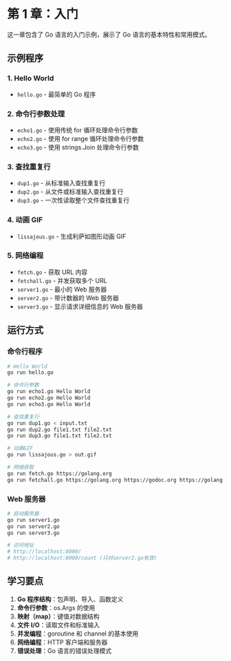 # 第 1 章：入门

这一章包含了 Go 语言的入门示例，展示了 Go 语言的基本特性和常用模式。

## 示例程序

### 1. Hello World

- `hello.go` - 最简单的 Go 程序

### 2. 命令行参数处理

- `echo1.go` - 使用传统 for 循环处理命令行参数
- `echo2.go` - 使用 for range 循环处理命令行参数
- `echo3.go` - 使用 strings.Join 处理命令行参数

### 3. 查找重复行

- `dup1.go` - 从标准输入查找重复行
- `dup2.go` - 从文件或标准输入查找重复行
- `dup3.go` - 一次性读取整个文件查找重复行

### 4. 动画 GIF

- `lissajous.go` - 生成利萨如图形动画 GIF

### 5. 网络编程

- `fetch.go` - 获取 URL 内容
- `fetchall.go` - 并发获取多个 URL
- `server1.go` - 最小的 Web 服务器
- `server2.go` - 带计数器的 Web 服务器
- `server3.go` - 显示请求详细信息的 Web 服务器

## 运行方式

### 命令行程序

```bash
# Hello World
go run hello.go

# 命令行参数
go run echo1.go Hello World
go run echo2.go Hello World
go run echo3.go Hello World

# 查找重复行
go run dup1.go < input.txt
go run dup2.go file1.txt file2.txt
go run dup3.go file1.txt file2.txt

# 动画GIF
go run lissajous.go > out.gif

# 网络获取
go run fetch.go https://golang.org
go run fetchall.go https://golang.org https://godoc.org https://golang.org/help/
```

### Web 服务器

```bash
# 启动服务器
go run server1.go
go run server2.go
go run server3.go

# 访问地址
# http://localhost:8000/
# http://localhost:8000/count (只对server2.go有效)
```

## 学习要点

1. **Go 程序结构**：包声明、导入、函数定义
2. **命令行参数**：os.Args 的使用
3. **映射（map）**：键值对数据结构
4. **文件 I/O**：读取文件和标准输入
5. **并发编程**：goroutine 和 channel 的基本使用
6. **网络编程**：HTTP 客户端和服务器
7. **错误处理**：Go 语言的错误处理模式
